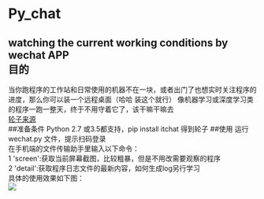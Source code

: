 # Py_chat
watching the current working conditions by wechat APP
<br>
目的
-------
当你跑程序的工作站和日常使用的机器不在一块，或者出门了也想实时关注程序的进度，那么你可以装一个远程桌面（哈哈 装这个就行）
像机器学习或深度学习类的程序一跑一整天，终于不用守着它了，该干嘛干嘛去
<br>
[轮子来源](https://github.com/Decalogue/ItChat "点击传送")
<br>
##准备条件
Python 2.7 或3.5都支持，pip install itchat 得到轮子
##使用
运行wechat.py 文件，提示扫码登录<br>在手机端的文件传输助手里输入以下命令：<br>
1 'screen':获取当前屏幕截图，比较粗暴，但是不用改需要观察的程序<br>
2 'detail':获取程序日志文件的最新内容，如何生成log另行学习<br>
具体的使用效果如下图：<br>
![]( Py_chat/engpic.png )

